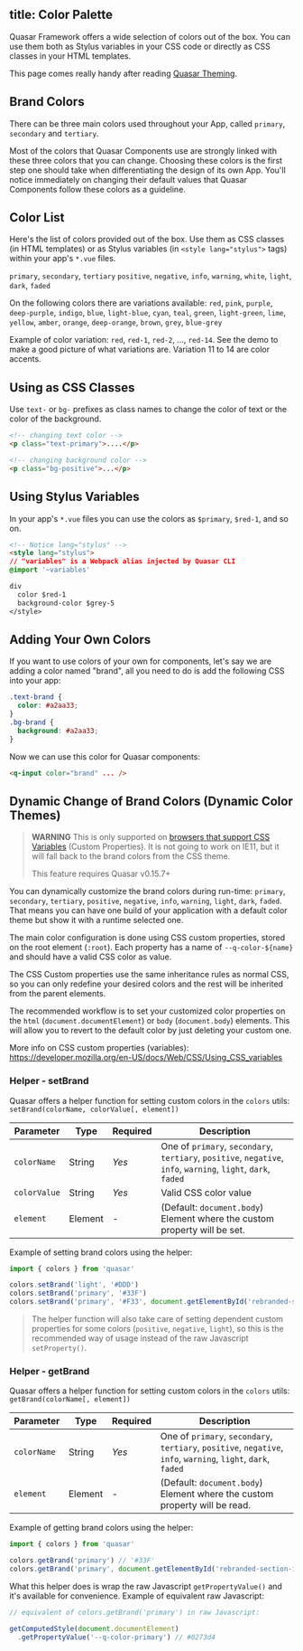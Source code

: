 title: Color Palette
---
Quasar Framework offers a wide selection of colors out of the box. You can use them both as Stylus variables in your CSS code or directly as CSS classes in your HTML templates.

<input type="hidden" data-fullpage-demo="style-and-identity/color-palette">

This page comes really handy after reading [Quasar Theming](/guide/quasar-theming.html).

## Brand Colors
There can be three main colors used throughout your App, called `primary`, `secondary` and `tertiary`.

Most of the colors that Quasar Components use are strongly linked with these three colors that you can change. Choosing these colors is the first step one should take when differentiating the design of its own App. You'll notice immediately on changing their default values that Quasar Components follow these colors as a guideline.

## Color List

Here's the list of colors provided out of the box. Use them as CSS classes (in HTML templates) or as Stylus variables (in `<style lang="stylus">` tags) within your app's `*.vue` files.

`primary`, `secondary`, `tertiary`
`positive`, `negative`, `info`, `warning`, `white`, `light`, `dark`, `faded`

On the following colors there are variations available:
`red`, `pink`, `purple`, `deep-purple`, `indigo`, `blue`, `light-blue`, `cyan`, `teal`, `green`, `light-green`, `lime`, `yellow`, `amber`, `orange`, `deep-orange`, `brown`, `grey`, `blue-grey`

Example of color variation: `red`, `red-1`, `red-2`, ..., `red-14`. See the demo to make a good picture of what variations are. Variation 11 to 14 are color accents.

## Using as CSS Classes
Use `text-` or `bg-` prefixes as class names to change the color of text or the color of the background.

``` html
<!-- changing text color -->
<p class="text-primary">....</p>

<!-- changing background color -->
<p class="bg-positive">...</p>
```

## Using Stylus Variables
In your app's `*.vue` files you can use the colors as `$primary`, `$red-1`, and so on.

```html
<!-- Notice lang="stylus" -->
<style lang="stylus">
// "variables" is a Webpack alias injected by Quasar CLI
@import '~variables'

div
  color $red-1
  background-color $grey-5
</style>
```

## Adding Your Own Colors
If you want to use colors of your own for components, let's say we are adding a color named "brand", all you need to do is add the following CSS into your app:

```css
.text-brand {
  color: #a2aa33;
}
.bg-brand {
  background: #a2aa33;
}
```

Now we can use this color for Quasar components:
```html
<q-input color="brand" ... />
```


## Dynamic Change of Brand Colors (Dynamic Color Themes)

> **WARNING**
> This is only supported on [browsers that support CSS Variables](https://caniuse.com/#feat=css-variables) (Custom Properties).
> It is not going to work on IE11, but it will fall back to the brand colors from the CSS theme.
>
> This feature requires Quasar v0.15.7+

You can dynamically customize the brand colors during run-time: `primary`, `secondary`, `tertiary`, `positive`, `negative`, `info`, `warning`, `light`, `dark`, `faded`. That means you can have one build of your application with a default color theme but show it with a runtime selected one.

The main color configuration is done using CSS custom properties, stored on the root element (`:root`). Each property has a name of `--q-color-${name}` and should have a valid CSS color as value.

The CSS Custom properties use the same inheritance rules as normal CSS, so you can only redefine your desired colors and the rest will be inherited from the parent elements.

The recommended workflow is to set your customized color properties on the `html` (`document.documentElement`) or `body` (`document.body`) elements. This will allow you to revert to the default color by just deleting your custom one.

More info on CSS custom properties (variables): https://developer.mozilla.org/en-US/docs/Web/CSS/Using_CSS_variables

### Helper - setBrand
Quasar offers a helper function for setting custom colors in the `colors` utils: `setBrand(colorName, colorValue[, element])`

| Parameter | Type | Required | Description |
| --- | --- | --- | --- |
| `colorName` | String | *Yes* | One of `primary`, `secondary`, `tertiary`, `positive`, `negative`, `info`, `warning`, `light`, `dark`, `faded` |
| `colorValue` | String | *Yes* | Valid CSS color value |
| `element` | Element | - | (Default: `document.body`) Element where the custom property will be set. |

Example of setting brand colors using the helper:

```js
import { colors } from 'quasar'

colors.setBrand('light', '#DDD')
colors.setBrand('primary', '#33F')
colors.setBrand('primary', '#F33', document.getElementById('rebranded-section-id'))
```

> The helper function will also take care of setting dependent custom properties for some colors (`positive`, `negative`, `light`), so this is the recommended way of usage instead of the raw Javascript `setProperty()`.

### Helper - getBrand
Quasar offers a helper function for setting custom colors in the `colors` utils: `getBrand(colorName[, element])`

| Parameter | Type | Required | Description |
| --- | --- | --- | --- |
| `colorName` | String | *Yes* | One of `primary`, `secondary`, `tertiary`, `positive`, `negative`, `info`, `warning`, `light`, `dark`, `faded` |
| `element` | Element | - | (Default: `document.body`) Element where the custom property will be read. |

Example of getting brand colors using the helper:

```js
import { colors } from 'quasar'

colors.getBrand('primary') // '#33F'
colors.getBrand('primary', document.getElementById('rebranded-section-id'))
```

What this helper does is wrap the raw Javascript `getPropertyValue()` and it's available for convenience. Example of equivalent raw Javascript:

```js
// equivalent of colors.getBrand('primary') in raw Javascript:

getComputedStyle(document.documentElement)
  .getPropertyValue('--q-color-primary') // #0273d4
```
